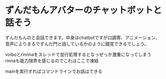 # ずんだもんアバターのチャットボットと話そう

ずんだもんのと会話できます。中身はchatbotですが口調寄、アニメーション、音声によりまるでずんだ門と話しているかのように錯覚できるでしょう。


voiboとrinnnaをスレッドで並行処理するとなっぜっか激重になってしまう
rinnaも能力限界を感じるのでこれはここで凍結

mainを実行すればコマンドラインでお話はできる
